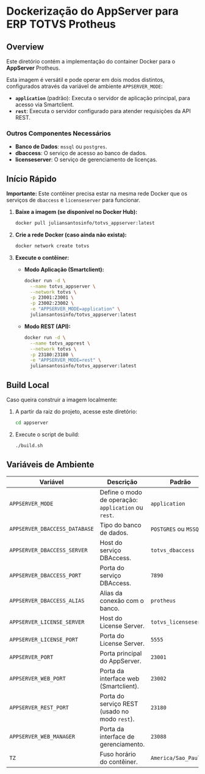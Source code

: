 # Dockerização do AppServer para ERP TOTVS Protheus

## Overview

Este diretório contém a implementação do container Docker para o **AppServer** Protheus.

Esta imagem é versátil e pode operar em dois modos distintos, configurados através da variável de ambiente `APPSERVER_MODE`:
*   **`application`** (padrão): Executa o servidor de aplicação principal, para acesso via Smartclient.
*   **`rest`**: Executa o servidor configurado para atender requisições da API REST.

### Outros Componentes Necessários

*   **Banco de Dados**: `mssql` ou `postgres`.
*   **dbaccess**: O serviço de acesso ao banco de dados.
*   **licenseserver**: O serviço de gerenciamento de licenças.

## Início Rápido

**Importante:** Este contêiner precisa estar na mesma rede Docker que os serviços de `dbaccess` e `licenseserver` para funcionar.

1.  **Baixe a imagem (se disponível no Docker Hub):**
    ```bash
    docker pull juliansantosinfo/totvs_appserver:latest
    ```

2.  **Crie a rede Docker (caso ainda não exista):**
    ```bash
    docker network create totvs
    ```

3.  **Execute o contêiner:**

    *   **Modo Aplicação (Smartclient):**
        ```bash
        docker run -d \
          --name totvs_appserver \
          --network totvs \
          -p 23001:23001 \
          -p 23002:23002 \
          -e "APPSERVER_MODE=application" \
          juliansantosinfo/totvs_appserver:latest
        ```

    *   **Modo REST (API):**
        ```bash
        docker run -d \
          --name totvs_apprest \
          --network totvs \
          -p 23180:23180 \
          -e "APPSERVER_MODE=rest" \
          juliansantosinfo/totvs_appserver:latest
        ```

## Build Local

Caso queira construir a imagem localmente:

1.  A partir da raiz do projeto, acesse este diretório:
    ```bash
    cd appserver
    ```

2.  Execute o script de build:
    ```bash
    ./build.sh
    ```

## Variáveis de Ambiente

| Variável | Descrição | Padrão |
|---|---|---|
| `APPSERVER_MODE` | Define o modo de operação: `application` ou `rest`. | `application` |
| `APPSERVER_DBACCESS_DATABASE` | Tipo do banco de dados. | `POSTGRES` ou `MSSQL` |
| `APPSERVER_DBACCESS_SERVER` | Host do serviço DBAccess. | `totvs_dbaccess` |
| `APPSERVER_DBACCESS_PORT` | Porta do serviço DBAccess. | `7890` |
| `APPSERVER_DBACCESS_ALIAS` | Alias da conexão com o banco. | `protheus` |
| `APPSERVER_LICENSE_SERVER` | Host do License Server. | `totvs_licenseserver` |
| `APPSERVER_LICENSE_PORT` | Porta do License Server. | `5555` |
| `APPSERVER_PORT` | Porta principal do AppServer. | `23001` |
| `APPSERVER_WEB_PORT` | Porta da interface web (Smartclient). | `23002` |
| `APPSERVER_REST_PORT` | Porta do serviço REST (usado no modo `rest`). | `23180` |
| `APPSERVER_WEB_MANAGER` | Porta da interface de gerenciamento. | `23088` |
| `TZ` | Fuso horário do contêiner. | `America/Sao_Paulo` |